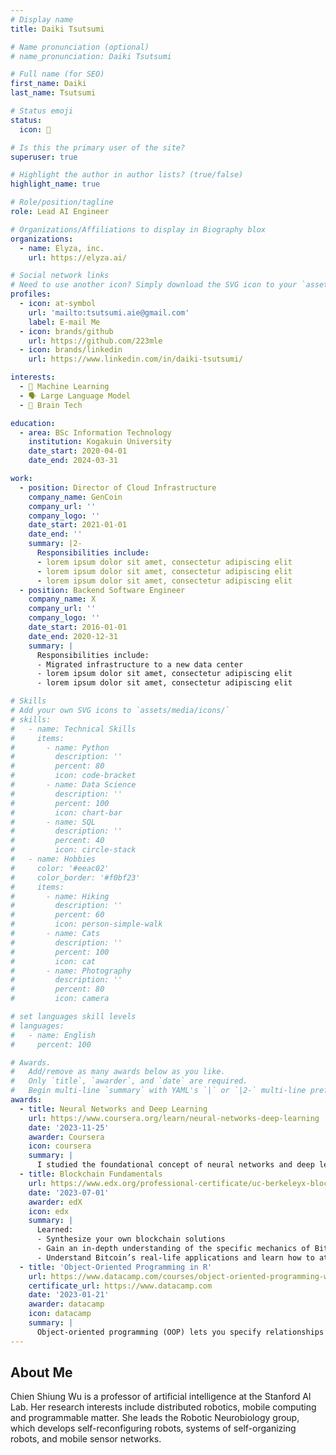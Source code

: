 ```yaml
---
# Display name
title: Daiki Tsutsumi

# Name pronunciation (optional)
# name_pronunciation: Daiki Tsutsumi

# Full name (for SEO)
first_name: Daiki
last_name: Tsutsumi

# Status emoji
status:
  icon: 🦾

# Is this the primary user of the site?
superuser: true

# Highlight the author in author lists? (true/false)
highlight_name: true

# Role/position/tagline
role: Lead AI Engineer

# Organizations/Affiliations to display in Biography blox
organizations:
  - name: Elyza, inc.
    url: https://elyza.ai/

# Social network links
# Need to use another icon? Simply download the SVG icon to your `assets/media/icons/` folder.
profiles:
  - icon: at-symbol
    url: 'mailto:tsutsumi.aie@gmail.com'
    label: E-mail Me
  - icon: brands/github
    url: https://github.com/223mle
  - icon: brands/linkedin
    url: https://www.linkedin.com/in/daiki-tsutsumi/

interests:
  - 🤖 Machine Learning
  - 🗣 Large Language Model
  - 🧠 Brain Tech

education:
  - area: BSc Information Technology
    institution: Kogakuin University
    date_start: 2020-04-01
    date_end: 2024-03-31

work:
  - position: Director of Cloud Infrastructure
    company_name: GenCoin
    company_url: ''
    company_logo: ''
    date_start: 2021-01-01
    date_end: ''
    summary: |2-
      Responsibilities include:
      - lorem ipsum dolor sit amet, consectetur adipiscing elit
      - lorem ipsum dolor sit amet, consectetur adipiscing elit
      - lorem ipsum dolor sit amet, consectetur adipiscing elit
  - position: Backend Software Engineer
    company_name: X
    company_url: ''
    company_logo: ''
    date_start: 2016-01-01
    date_end: 2020-12-31
    summary: |
      Responsibilities include:
      - Migrated infrastructure to a new data center
      - lorem ipsum dolor sit amet, consectetur adipiscing elit
      - lorem ipsum dolor sit amet, consectetur adipiscing elit

# Skills
# Add your own SVG icons to `assets/media/icons/`
# skills:
#   - name: Technical Skills
#     items:
#       - name: Python
#         description: ''
#         percent: 80
#         icon: code-bracket
#       - name: Data Science
#         description: ''
#         percent: 100
#         icon: chart-bar
#       - name: SQL
#         description: ''
#         percent: 40
#         icon: circle-stack
#   - name: Hobbies
#     color: '#eeac02'
#     color_border: '#f0bf23'
#     items:
#       - name: Hiking
#         description: ''
#         percent: 60
#         icon: person-simple-walk
#       - name: Cats
#         description: ''
#         percent: 100
#         icon: cat
#       - name: Photography
#         description: ''
#         percent: 80
#         icon: camera

# set languages skill levels
# languages:
#   - name: English
#     percent: 100

# Awards.
#   Add/remove as many awards below as you like.
#   Only `title`, `awarder`, and `date` are required.
#   Begin multi-line `summary` with YAML's `|` or `|2-` multi-line prefix and indent 2 spaces below.
awards:
  - title: Neural Networks and Deep Learning
    url: https://www.coursera.org/learn/neural-networks-deep-learning
    date: '2023-11-25'
    awarder: Coursera
    icon: coursera
    summary: |
      I studied the foundational concept of neural networks and deep learning. By the end, I was familiar with the significant technological trends driving the rise of deep learning; build, train, and apply fully connected deep neural networks; implement efficient (vectorized) neural networks; identify key parameters in a neural network’s architecture; and apply deep learning to your own applications.
  - title: Blockchain Fundamentals
    url: https://www.edx.org/professional-certificate/uc-berkeleyx-blockchain-fundamentals
    date: '2023-07-01'
    awarder: edX
    icon: edx
    summary: |
      Learned:
      - Synthesize your own blockchain solutions
      - Gain an in-depth understanding of the specific mechanics of Bitcoin
      - Understand Bitcoin’s real-life applications and learn how to attack and destroy Bitcoin, Ethereum, smart contracts and Dapps, and alternatives to Bitcoin’s Proof-of-Work consensus algorithm
  - title: 'Object-Oriented Programming in R'
    url: https://www.datacamp.com/courses/object-oriented-programming-with-s3-and-r6-in-r
    certificate_url: https://www.datacamp.com
    date: '2023-01-21'
    awarder: datacamp
    icon: datacamp
    summary: |
      Object-oriented programming (OOP) lets you specify relationships between functions and the objects that they can act on, helping you manage complexity in your code. This is an intermediate level course, providing an introduction to OOP, using the S3 and R6 systems. S3 is a great day-to-day R programming tool that simplifies some of the functions that you write. R6 is especially useful for industry-specific analyses, working with web APIs, and building GUIs.
---
```


## About Me

Chien Shiung Wu is a professor of artificial intelligence at the Stanford AI Lab. Her research interests include distributed robotics, mobile computing and programmable matter. She leads the Robotic Neurobiology group, which develops self-reconfiguring robots, systems of self-organizing robots, and mobile sensor networks.
